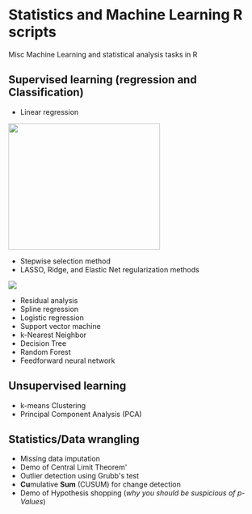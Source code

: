 # Statistics and Machine Learning R scripts 
Misc Machine Learning and statistical analysis tasks in R

## Supervised learning (regression and Classification)
* Linear regression

<img src="https://slideplayer.com/slide/6053182/20/images/10/Simple+Linear+Regression+Model.jpg" width="300" height="250"/>

* Stepwise selection method 
* LASSO, Ridge, and Elastic Net regularization methods

<img src="https://upload.wikimedia.org/wikipedia/commons/thumb/f/f8/L1_and_L2_balls.svg/300px-L1_and_L2_balls.svg.png"/>

* Residual analysis
* Spline regression
* Logistic regression
* Support vector machine
* k-Nearest Neighbor
* Decision Tree
* Random Forest
* Feedforward neural network

## Unsupervised learning
* k-means Clustering
* Principal Component Analysis (PCA)

## Statistics/Data wrangling
* Missing data imputation
* Demo of Central Limit Theorem'
* Outlier detection using Grubb's test
* **Cu**mulative **Sum** (CUSUM) for change detection
* Demo of Hypothesis shopping (*why you should be suspicious of p-Values*)
